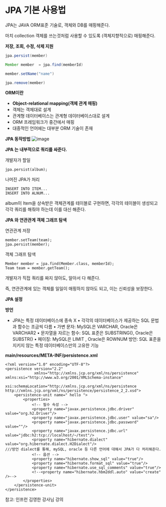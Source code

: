 # JPA 기본 사용법

JPA는 JAVA ORM표준 기술로, 객체와 DB를 매핑해준다. 

마치 collection 객체를 쓰는것처럼 사용할 수 있도록 (객체지향적으로) 매핑해준다. 

**저장, 조회, 수정, 삭제 지원**

```java
jpa.persist(member)
```

```java
Member member  = jpa.find(memberId)
```

```java
member.setName("name")
```

```java
jpa.remove(member)
```

**ORM이란**

- **Object-relational mapping(객체 관계 매핑)**
- 객체는 객체대로 설계
- 관계형 데이터베이스는 관계형 데이터베이스대로 설계
- ORM 프레임워크가 중간에서 매핑
- 대중적인 언어에는 대부분 ORM 기술이 존재

**JPA 동작방법**
![image](https://user-images.githubusercontent.com/45115557/178132330-aafb5be8-092e-4bb5-83aa-a1c2416768ee.png)


**JPA 는 내부적으로 쿼리를 싸준다.** 

개발자가 할일
```
jpa.persist(album);
```

나머진 JPA가 처리
```
INSERT INTO ITEM...
INSERT INTO ALNUM...
```

album이 Item을 상속받은 객체관계를 테이블로 구현하면, 각각의 테이블이 생성되고 각각 쿼리를 해줘야 하는데 이를 대신 해준다.

**JPA 와 연관관계 객체 그래프 탐색**

연관관계 저장
```
member.setTeam(team);
jpa.persist(member);
```

객체 그래프 탐색
```
Member member = jpa.find(Member.class, memberId);
Team team = member.getTeam();
```

개발자가 직접 쿼리를 짜지 않아도, 알아서 다 해준다. 

즉, 연관관계에 있는 객체를 일일이 매핑하지 않아도 되고, 이는 신뢰성을 보장한다. 

**JPA 설정**

**방언**

- JPA는 특정 데이터베이스에 종속 X
• 각각의 데이터베이스가 제공하는 SQL 문법과 함수는 조금씩 다름
• 가변 문자: MySQL은 VARCHAR, Oracle은 VARCHAR2
• 문자열을 자르는 함수: SQL 표준은 SUBSTRING(), Oracle은
SUBSTR()
• 페이징: MySQL은 LIMIT , Oracle은 ROWNUM
방언: SQL 표준을 지키지 않는 특정 데이터베이스만의 고유한 기능

**main/resources/META-INF/persistence.xml**
```
<?xml version="1.0" encoding="UTF-8"?>
<persistence version="2.2"
             xmlns="http://xmlns.jcp.org/xml/ns/persistence" xmlns:xsi="http://www.w3.org/2001/XMLSchema-instance"
             xsi:schemaLocation="http://xmlns.jcp.org/xml/ns/persistence http://xmlns.jcp.org/xml/ns/persistence/persistence_2_2.xsd">
    <persistence-unit name=" hello ">
        <properties>
            <!-- 필수 속성 -->
            <property name="javax.persistence.jdbc.driver" value="org.h2.Driver"/>
            <property name="javax.persistence.jdbc.user" value="sa"/>
            <property name="javax.persistence.jdbc.password" value=""/>
            <property name="javax.persistence.jdbc.url" value="jdbc:h2:tcp://localhost/~/test"/>
            <property name="hibernate.dialect" value="org.hibernate.dialect.H2Dialect"/>
///방언 dialect를 통해, mySQL, oracle 등 다른 언어에 대해서 JPA가 다 처리해준다. 
            <!-- 옵션 -->
            <property name="hibernate.show_sql" value="true"/>
            <property name="hibernate.format_sql" value="true"/>
            <property name="hibernate.use_sql_comments" value="true"/>
            <!--<property name="hibernate.hbm2ddl.auto" value="create" />-->
        </properties>
    </persistence-unit>
</persistence>
```



참고: 인프런 김영한 강사님 강의
